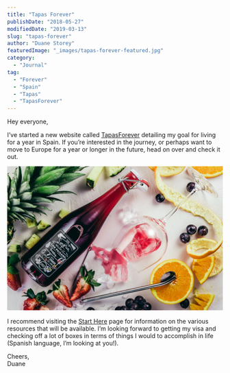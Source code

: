 ```yaml
---
title: "Tapas Forever"
publishDate: "2018-05-27"
modifiedDate: "2019-03-13"
slug: "tapas-forever"
author: "Duane Storey"
featuredImage: "_images/tapas-forever-featured.jpg"
category:
  - "Journal"
tag:
  - "Forever"
  - "Spain"
  - "Tapas"
  - "TapasForever"
---
```


Hey everyone,

I’ve started a new website called [TapasForever](https://tapasforever.com) detailing my goal for living for a year in Spain. If you’re interested in the journey, or perhaps want to move to Europe for a year or longer in the future, head on over and check it out.

![](_images/tapas-forever-1.jpg)

I recommend visiting the [Start Here](https://tapasforever.com/start-here/) page for information on the various resources that will be available. I’m looking forward to getting my visa and checking off a lot of boxes in terms of things I would to accomplish in life (Spanish language, I’m looking at you!).

Cheers,  
Duane